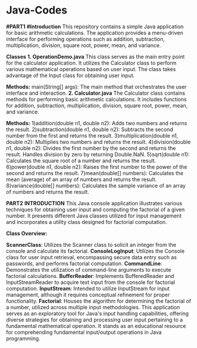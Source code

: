 # Java-Codes
**#PART1**
**#Introduction**
This repository contains a simple Java application for basic arithmetic calculations. The application provides a menu-driven interface for performing operations such as addition, subtraction, multiplication, division, square root, power, mean, and variance.

**Classes**
**1. OperationDemo.java**
This class serves as the main entry point for the calculator application. It utilizes the Calculator class to perform various mathematical operations based on user input. The class takes advantage of the Input class for obtaining user input.

**Methods:**
main(String[] args): The main method that orchestrates the user interface and interaction.
**2. Calculator.java**
The Calculator class contains methods for performing basic arithmetic calculations. It includes functions for addition, subtraction, multiplication, division, square root, power, mean, and variance.

**Methods:**
1)addition(double n1, double n2): Adds two numbers and returns the result.
2)subtraction(double n1, double n2): Subtracts the second number from the first and returns the result.
3)multiplication(double n1, double n2): Multiplies two numbers and returns the result.
4)division(double n1, double n2): Divides the first number by the second and returns the result. Handles division by zero by returning Double.NaN.
5)sqrt(double n1): Calculates the square root of a number and returns the result.
6)power(double n1, double n2): Raises the first number to the power of the second and returns the result.
7)mean(double[] numbers): Calculates the mean (average) of an array of numbers and returns the result.
8)variance(double[] numbers): Calculates the sample variance of an array of numbers and returns the result.


**PART2**
**INTRODUCTION**
This Java console application illustrates various techniques for obtaining user input and computing the factorial of a given number. It presents different Java classes utilized for input management and incorporates a utility class designed for factorial computation.

**Class Overview:**

**ScannerClass**: Utilizes the Scanner class to solicit an integer from the console and calculate its factorial.
**ConsoleLogInput**: Utilizes the Console class for user input retrieval, encompassing secure data entry such as passwords, and performs factorial computation.
**CommandLine**: Demonstrates the utilization of command-line arguments to execute factorial calculations.
**BufferReader**: Implements BufferedReader and InputStreamReader to acquire text input from the console for factorial computation.
**InputStream**: Intended to utilize InputStream for input management, although it requires conceptual refinement for proper functionality.
**Factorial**: Houses the algorithm for determining the factorial of a number, utilized across multiple input methodologies.
This application serves as an exploratory tool for Java's input handling capabilities, offering diverse strategies for obtaining and processing user input pertaining to a fundamental mathematical operation. It stands as an educational resource for comprehending fundamental input/output operations in Java programming.
